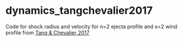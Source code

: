 # dynamics_tangchevalier2017

Code for shock radius and velocity for n=2 ejecta profile and s=2 wind profile from [Tang & Chevalier 2017](https://ui.adsabs.harvard.edu/abs/2017MNRAS.465.3793T/abstract)
